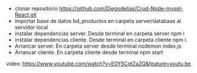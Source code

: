 - clonar repositorio https://github.com/Diegodelias/Crud-Node-mysql-React.git
- importar base de datos bd_productos  en carpeta server/database al servidor local
- instalar dependencias server. Desde terminal en carpeta server npm i
- instalar dependencias cliente. Desde terminal en carpeta cliente npm i.
- Arrancar server. En carpeta server desde terminal nodemon  index.js
- Arrancar cliente. En carpeta cliente desde terminal npm start

video: https://www.youtube.com/watch?v=E0Y5CqtZaZQ&feature=youtu.be
